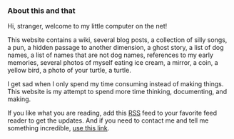 <weather-snitch></weather-snitch>

### About this and that

Hi, stranger, welcome to my little computer on the net!

This website contains a wiki, several blog posts, a collection of silly songs,
a pun, a hidden passage to another dimension, a ghost story, a list of dog names, a list of names
that are not dog names, references to my early memories, several photos of
myself eating ice cream, a mirror, a coin, a yellow bird, a photo of your turtle, a
turtle.

I get sad when I only spend my time consuming instead of making things. This
website is my attempt to spend more time thinking, documenting, and making.

If you like what you are reading, add this [RSS](/feed.xml) feed to your
favorite feed reader to get the updates. And if you need to contact me and tell
me something incredible, [use this link](https://javier.computer/contact).
